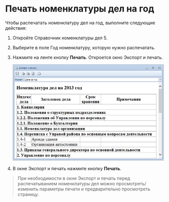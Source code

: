 # Печать номенклатуры дел на год

Чтобы распечатать номенклатуру дел на год, выполните следующие действия:

1. Откройте Справочник номенклатуры дел 5.

2. Выберите в поле Год номенклатуру, которую нужно распечатать.

3. Нажмите на ленте кнопку **Печать**. Откроется окно Экспорт и печать.

   ![Окно «Экспорт и печать»](img/Exporting_and_printing.png "Окно «Экспорт и печать»")

4. В окне Экспорт и печать нажмите кнопку **Печать**.

> При необходимости в окне Экспорт и печать перед распечатыванием номенклатуры дел можно просмотреть/изменить параметры печати и предварительно просмотреть страницу.